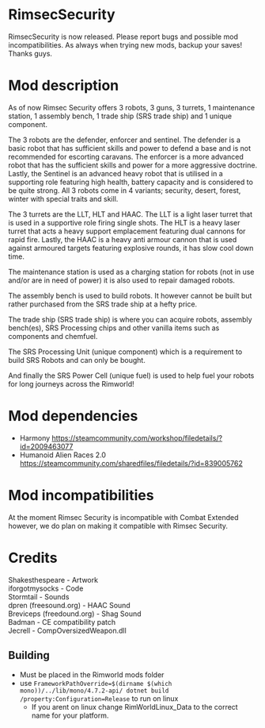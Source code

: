# RimsecSecurity

RimsecSecurity is now released. Please report bugs and possible mod incompatibilities. As always when trying new mods, backup your saves! Thanks guys.

# Mod description
As of now Rimsec Security offers 3 robots, 3 guns, 3 turrets, 1 maintenance station, 1 assembly bench, 1 trade ship (SRS trade ship) and 1 unique component.

The 3 robots are the defender, enforcer and sentinel. The defender is a basic robot that has sufficient skills and power to defend a base and is not recommended for escorting caravans. The enforcer is a more advanced robot that has the sufficient skills and power for a more aggressive doctrine. Lastly, the Sentinel is an advanced heavy robot that is utilised in a supporting role featuring high health, battery capacity and is considered to be quite strong.
All 3 robots come in 4 variants; security, desert, forest, winter with special traits and skill.

The 3 turrets are the LLT, HLT and HAAC. The LLT is a light laser turret that is used in a supportive role firing single shots. The HLT is a heavy laser turret that acts a heavy support emplacement featuring dual cannons for rapid fire. Lastly, the HAAC is a heavy anti armour cannon that is used against armoured targets featuring explosive rounds, it has slow cool down time.

The maintenance station is used as a charging station for robots (not in use and/or are in need of power) it is also used to repair damaged robots.

The assembly bench is used to build robots. It however cannot be built but rather purchased from the SRS trade ship at a hefty price.

The trade ship (SRS trade ship) is where you can acquire robots, assembly bench(es), SRS Processing chips and other vanilla items such as components and chemfuel.

The SRS Processing Unit (unique component) which is a requirement to build SRS Robots and can only be bought.

And finally the SRS Power Cell (unique fuel) is used to help fuel your robots for long journeys across the Rimworld!

# Mod dependencies
- Harmony https://steamcommunity.com/workshop/filedetails/?id=2009463077
- Humanoid Alien Races 2.0 https://steamcommunity.com/sharedfiles/filedetails/?id=839005762

# Mod incompatibilities

At the moment Rimsec Security is incompatible with Combat Extended however, we do plan on making it compatible with Rimsec Security.

# Credits
Shakesthespeare - Artwork  
iforgotmysocks - Code  
Stormtail - Sounds  
dpren (freesound.org) - HAAC Sound  
Breviceps (freedound.org) - Shag Sound  
Badman - CE compatibility patch  
Jecrell - CompOversizedWeapon.dll  


## Building
- Must be placed in the Rimworld mods folder
- use `FrameworkPathOverride=$(dirname $(which mono))/../lib/mono/4.7.2-api/ dotnet build /property:Configuration=Release` to run on linux
  - If you arent on linux change RimWorldLinux_Data to the correct name for your platform.

